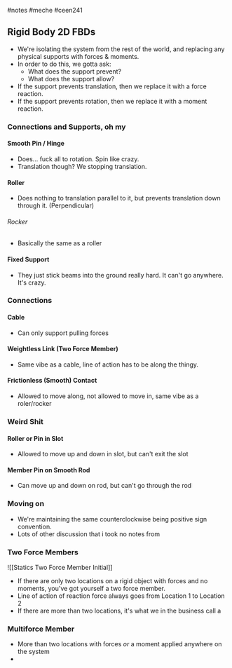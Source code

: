 #notes #meche  #ceen241

## Rigid Body 2D FBDs
- We're isolating the system from the rest of the world, and replacing any physical supports with forces & moments.
- In order to do this, we gotta ask:
	- What does the support prevent?
	- What does the support allow?
- If the support prevents translation, then we replace it with a force reaction.
- If the support prevents rotation, then we replace it with a moment reaction.

### Connections and Supports, oh my
#### Smooth Pin / Hinge
- Does... fuck all to rotation. Spin like crazy.
- Translation though? We stopping translation.
#### Roller
- Does nothing to translation parallel to it, but prevents translation down through it. (Perpendicular)
###### Rocker
- Basically the same as a roller
#### Fixed Support
- They just stick beams into the ground really hard. It can't go anywhere. It's crazy.

### Connections
#### Cable
- Can only support pulling forces
#### Weightless Link (Two Force Member)
- Same vibe as a cable, line of action has to be along the thingy.

#### Frictionless (Smooth) Contact
- Allowed to move along, not allowed to move in, same vibe as a roler/rocker
### Weird Shit
#### Roller or Pin in Slot
- Allowed to move up and down in slot, but can't exit the slot

#### Member Pin on Smooth Rod
- Can move up and down on rod, but can't go through the rod

### Moving on 
- We're maintaining the same counterclockwise being positive sign convention.
- Lots of other discussion that i took no notes from


### Two Force Members

![[Statics Two Force Member Initial]]
- If there are only two locations on a rigid object with forces and no moments, you've got yourself a two force member.
- Line of action of reaction force always goes from Location 1 to Location 2
- If there are more than two locations, it's what we in the business call a 
### Multiforce Member
- More than two locations with forces *or* a moment applied anywhere on the system
- 